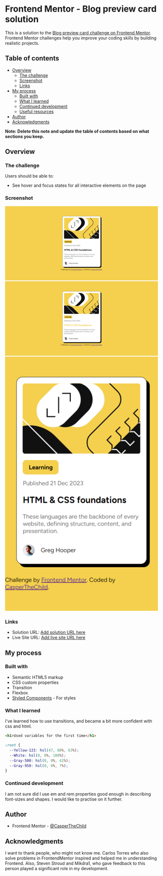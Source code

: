 # Frontend Mentor - Blog preview card solution

This is a solution to the [Blog preview card challenge on Frontend Mentor](https://www.frontendmentor.io/challenges/blog-preview-card-ckPaj01IcS). Frontend Mentor challenges help you improve your coding skills by building realistic projects. 

## Table of contents

- [Overview](#overview)
  - [The challenge](#the-challenge)
  - [Screenshot](#screenshot)
  - [Links](#links)
- [My process](#my-process)
  - [Built with](#built-with)
  - [What I learned](#what-i-learned)
  - [Continued development](#continued-development)
  - [Useful resources](#useful-resources)
- [Author](#author)
- [Acknowledgments](#acknowledgments)

**Note: Delete this note and update the table of contents based on what sections you keep.**

## Overview

### The challenge

Users should be able to:

- See hover and focus states for all interactive elements on the page

### Screenshot

![Screenshot 1](./design/full-screen.png)
![Screenshot 2](./design/transition.png)
![Screenshot 3](./design/phone-screen.png)

### Links

- Solution URL: [Add solution URL here](https://your-solution-url.com)
- Live Site URL: [Add live site URL here](https://your-live-site-url.com)

## My process

### Built with

- Semantic HTML5 markup
- CSS custom properties
- Transition
- Flexbox
- [Styled Components](https://fonts.google.com/specimen/Figtree?query=figtree) - For styles

### What I learned

I've learned how to use transitions, and became a bit more confident with css and html.

```html
<h1>Used variables for the first time</h1>
```
```css
:root {
  --Yellow-123: hsl(47, 88%, 63%);
  --White: hsl(0, 0%, 100%);
  --Gray-500: hsl(0, 0%, 42%);
  --Gray-950: hsl(0, 0%, 7%);
}
```

### Continued development

I am not sure did I use em and rem properties good enough in describing font-sizes and shapes. I would like to practise on it further. 

## Author

- Frontend Mentor - [@CasperTheChild](https://www.frontendmentor.io/profile/CasperTheChild)

## Acknowledgments

I want to thank people, who might not know me. Carlos Torres who also solve problems in FrontendMentor inspired and helped me in understanding Frontend. Also, Steven Stroud and Mikdra1, who gave feedback to this person played a significant role in my development.